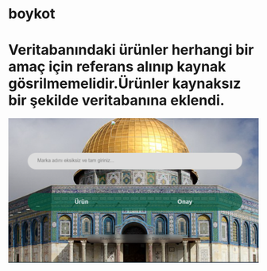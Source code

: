 # boykot
# Veritabanındaki ürünler herhangi bir amaç için referans alınıp kaynak gösrilmemelidir.Ürünler kaynaksız bir şekilde veritabanına eklendi.
![boykot](boykot.PNG)

